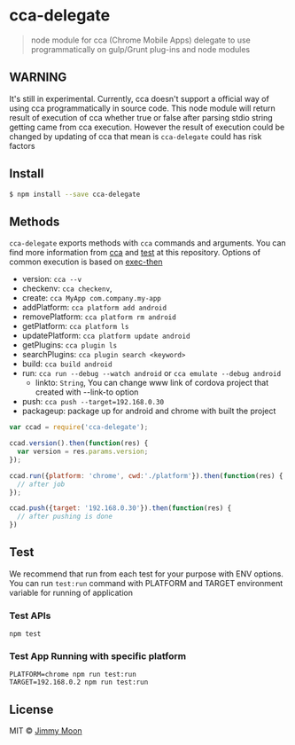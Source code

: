 # cca-delegate

> node module for cca (Chrome Mobile Apps) delegate to use programmatically on gulp/Grunt plug-ins and node modules

## WARNING

It's still in experimental. Currently, cca doesn't support a official way of using cca programmatically in source code. This node module will return result of execution of cca whether true or false after parsing stdio string getting came from cca execution. However the result of execution could be changed by updating of cca that mean is `cca-delegate` could has risk factors

## Install

```sh
$ npm install --save cca-delegate
```

## Methods

`cca-delegate` exports methods with `cca` commands and arguments. You can find more information from [cca](https://www.npmjs.com/package/cca) and [test](./test) at this repository. Options of common execution is based on [exec-then](http://goo.gl/lEn3L8)

- version: `cca --v`
- checkenv: `cca checkenv`,
- create: `cca MyApp com.company.my-app`
- addPlatform: `cca platform add android`
- removePlatform: `cca platform rm android`
- getPlatform: `cca platform ls`
- updatePlatform: `cca platform update android`
- getPlugins: `cca plugin ls`
- searchPlugins: `cca plugin search <keyword>`
- build: `cca build android`
- run: `cca run --debug --watch android` or `cca emulate --debug android`
  + linkto: `String`, You can change www link of cordova project that created with --link-to option
- push: `cca push --target=192.168.0.30`
- packageup: package up for android and chrome with built the project

```js
var ccad = require('cca-delegate');

ccad.version().then(function(res) {
  var version = res.params.version;
});

ccad.run({platform: 'chrome', cwd:'./platform'}).then(function(res) {
  // after job
});

ccad.push({target: '192.168.0.30'}).then(function(res) {
  // after pushing is done
})
```

## Test

We recommend that run from each test for your purpose with ENV options. You can run `test:run` command with PLATFORM and TARGET environment variable for running of application

### Test APIs

```
npm test
```

### Test App Running with specific platform

```
PLATFORM=chrome npm run test:run
TARGET=192.168.0.2 npm run test:run
```

## License

MIT © [Jimmy Moon](http://github.com/ragingwind)
